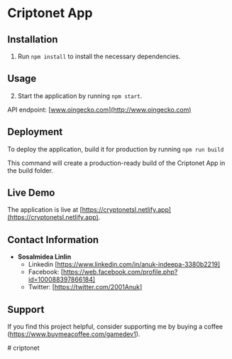 # Criptonet App

## Installation

1. Run `npm install` to install the necessary dependencies.

## Usage

2. Start the application by running `npm start`.

API endpoint: [www.oingecko.com](http://www.oingecko.com)

## Deployment

To deploy the application, build it for production by running `npm run build`

This command will create a production-ready build of the Criptonet App in the build folder.

## Live Demo

The application is live at [https://cryptonetsl.netlify.app](https://cryptonetsl.netlify.app).

## Contact Information

- **Sosalmidea Linlin**
  - Linkedin [https://www.linkedin.com/in/anuk-indeepa-3380b2219]
  - Facebook: [https://web.facebook.com/profile.php?id=100088397866184]
  - Twitter: [https://twitter.com/2001Anuk]

## Support

If you find this project helpful, consider supporting me by buying a coffee (https://www.buymeacoffee.com/gamedev1).

#   c r i p t o n e t  
 